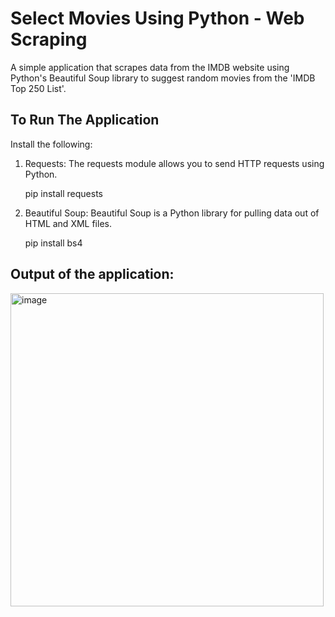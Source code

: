 # Select Movies Using Python - Web Scraping
A simple application that scrapes data from the IMDB website using Python's Beautiful Soup library to suggest random movies from the 'IMDB Top 250 List'.

## To Run The Application
Install the following:

1. Requests: The requests module allows you to send HTTP requests using Python.

   pip install requests

2. Beautiful Soup: Beautiful Soup is a Python library for pulling data out of HTML and XML files.

   pip install bs4

## Output of the application:
<img width="501" alt="image" src="https://user-images.githubusercontent.com/89472841/197357167-96aece1b-7d4f-4926-9908-8922b3f74d07.png">
